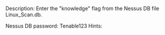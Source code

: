 Description:
Enter the "knowledge" flag from the Nessus DB file Linux_Scan.db.

Nessus DB password: Tenable123
Hints:
